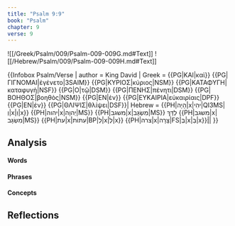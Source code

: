 ```yaml
---
title: "Psalm 9:9"
book: "Psalm"
chapter: 9
verse: 9
---
```

![[/Greek/Psalm/009/Psalm-009-009G.md#Text]]
![[/Hebrew/Psalm/009/Psalm-009-009H.md#Text]]

{{Infobox Psalm/Verse |
  author = King David |
  Greek = {{PG|ΚΑΙ|καὶ}} {{PG|ΓΙΓΝΟΜΑΙ|ἐγένετο|3SAIM}} {{PG|ΚΥΡΙΟΣ|κύριος|NSM}} {{PG|ΚΑΤΑΦΥΓΗ|καταφυγὴ|NSF}} {{PG|Ο|τῷ|DSM}} {{PG|ΠΕΝΗΣ|πένητι|DSM}} {{PG|ΒΟΗΘΟΣ|βοηθὸς|NSM}} {{PG|ΕΝ|ἐν}} {{PG|ΕΥΚΑΙΡΙΑ|εὐκαιρίαις|DPF}} {{PG|ΕΝ|ἐν}} {{PG|ΘΛΙΨΙΣ|θλίψει|DSF}}|
  Hebrew = {{PH|הָיָה|x|יהִי|QI3MS|וְ|x|וִ|x}} {{PH|יהוה|x|יְהוָה|MS}} {{PH|משגב|x|מִשְׂגָּב|MS}}
לַדָּךְ
{{PH|משגב|x|מִשְׂגָּב|MS}} {{PH|עת|x|עִתּוֹת|BP|לְ|x|לְ|x}} {{PH|צרה|x|צָּרָה|FS|בְּ|x|בַּ|x}}׃||
}}

## Analysis

#### Words

#### Phrases

#### Concepts

## Reflections
